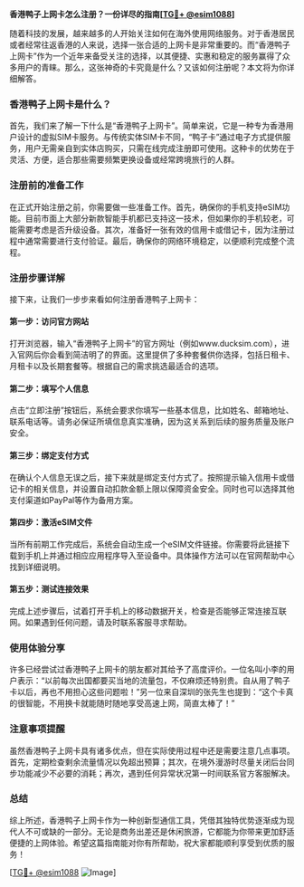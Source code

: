 **香港鸭子上网卡怎么注册？一份详尽的指南[[TG💪+ @esim1088](https://t.me/s/esim1088)]**

随着科技的发展，越来越多的人开始关注如何在海外使用网络服务。对于香港居民或者经常往返香港的人来说，选择一张合适的上网卡是非常重要的。而“香港鸭子上网卡”作为一个近年来备受关注的选择，以其便捷、实惠和稳定的服务赢得了众多用户的青睐。那么，这张神奇的卡究竟是什么？又该如何注册呢？本文将为你详细解答。

### 香港鸭子上网卡是什么？

首先，我们来了解一下什么是“香港鸭子上网卡”。简单来说，它是一种专为香港用户设计的虚拟SIM卡服务。与传统实体SIM卡不同，“鸭子卡”通过电子方式提供服务，用户无需亲自到实体店购买，只需在线完成注册即可使用。这种卡的优势在于灵活、方便，适合那些需要频繁更换设备或经常跨境旅行的人群。

### 注册前的准备工作

在正式开始注册之前，你需要做一些准备工作。首先，确保你的手机支持eSIM功能。目前市面上大部分新款智能手机都已支持这一技术，但如果你的手机较老，可能需要考虑是否升级设备。其次，准备好一张有效的信用卡或借记卡，因为注册过程中通常需要进行支付验证。最后，确保你的网络环境稳定，以便顺利完成整个流程。

### 注册步骤详解

接下来，让我们一步步来看如何注册香港鸭子上网卡：

#### 第一步：访问官方网站
打开浏览器，输入“香港鸭子上网卡”的官方网址（例如www.ducksim.com），进入官网后你会看到简洁明了的界面。这里提供了多种套餐供你选择，包括日租卡、月租卡以及长期套餐等。根据自己的需求挑选最适合的选项。

#### 第二步：填写个人信息
点击“立即注册”按钮后，系统会要求你填写一些基本信息，比如姓名、邮箱地址、联系电话等。请务必保证所填信息真实准确，因为这关系到后续的服务质量及账户安全。

#### 第三步：绑定支付方式
在确认个人信息无误之后，接下来就是绑定支付方式了。按照提示输入信用卡或借记卡的相关信息，并设置自动扣款金额上限以保障资金安全。同时也可以选择其他支付渠道如PayPal等作为备用方案。

#### 第四步：激活eSIM文件
当所有前期工作完成后，系统会自动生成一个eSIM文件链接。你需要将此链接下载到手机上并通过相应应用程序导入至设备中。具体操作方法可以在官网帮助中心找到详细说明。

#### 第五步：测试连接效果
完成上述步骤后，试着打开手机上的移动数据开关，检查是否能够正常连接互联网。如果遇到任何问题，请及时联系客服寻求帮助。

### 使用体验分享

许多已经尝试过香港鸭子上网卡的朋友都对其给予了高度评价。一位名叫小李的用户表示：“以前每次出国都要买当地的流量包，不仅麻烦还特别贵。自从用了鸭子卡以后，再也不用担心这些问题啦！”另一位来自深圳的张先生也提到：“这个卡真的很智能，不用换卡就能随时随地享受高速上网，简直太棒了！”

### 注意事项提醒

虽然香港鸭子上网卡具有诸多优点，但在实际使用过程中还是需要注意几点事项。首先，定期检查剩余流量情况以免超出预算；其次，在境外漫游时尽量关闭后台同步功能减少不必要的消耗；再次，遇到任何异常状况第一时间联系官方客服解决。

### 总结

综上所述，香港鸭子上网卡作为一种创新型通信工具，凭借其独特优势逐渐成为现代人不可或缺的一部分。无论是商务出差还是休闲旅游，它都能为你带来更加舒适便捷的上网体验。希望这篇指南能对你有所帮助，祝大家都能顺利享受到优质的服务！

[[TG💪+ @esim1088](https://t.me/s/esim1088) ![Image](https://i.postimg.cc/4NQfJmqS/Snipaste-2025-05-13-00-14-12.png)]